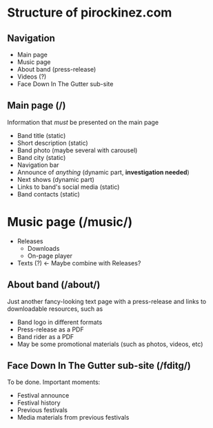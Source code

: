 # Structure of pirockinez.com

## Navigation

* Main page
* Music page
* About band (press-release)
* Videos (?)
* Face Down In The Gutter sub-site

## Main page (/)

Information that *must* be presented on the main page

* Band title (static)
* Short description (static)
* Band photo (maybe several with carousel)
* Band city (static)
* Navigation bar
* Announce of *anything* (dynamic part, **investigation needed**)
* Next shows (dynamic part)
* Links to band's social media (static)
* Band contacts (static)

# Music page (/music/)

* Releases
  * Downloads
  * On-page player
* Texts (?) ← Maybe combine with Releases?

## About band (/about/)

Just another fancy-looking text page with a press-release and links to downloadable resources, such as

* Band logo in different formats
* Press-release as a PDF
* Band rider as a PDF
* May be some promotional materials (such as photos, videos, etc)

## Face Down In The Gutter sub-site (/fditg/)

To be done. Important moments:

* Festival announce
* Festival history
* Previous festivals
* Media materials from previous festivals

